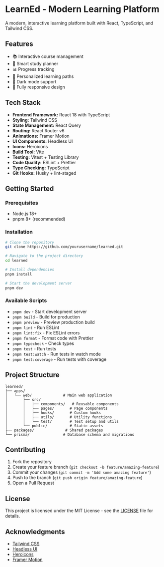 # LearnEd - Modern Learning Platform

A modern, interactive learning platform built with React, TypeScript, and Tailwind CSS.

## Features

- 📚 Interactive course management
- 📅 Smart study planner
- 📊 Progress tracking
- 🎯 Personalized learning paths
- 🌙 Dark mode support
- 📱 Fully responsive design

## Tech Stack

- **Frontend Framework:** React 18 with TypeScript
- **Styling:** Tailwind CSS
- **State Management:** React Query
- **Routing:** React Router v6
- **Animations:** Framer Motion
- **UI Components:** Headless UI
- **Icons:** Heroicons
- **Build Tool:** Vite
- **Testing:** Vitest + Testing Library
- **Code Quality:** ESLint + Prettier
- **Type Checking:** TypeScript
- **Git Hooks:** Husky + lint-staged

## Getting Started

### Prerequisites

- Node.js 18+
- pnpm 8+ (recommended)

### Installation

```bash
# Clone the repository
git clone https://github.com/yourusername/learned.git

# Navigate to the project directory
cd learned

# Install dependencies
pnpm install

# Start the development server
pnpm dev
```

### Available Scripts

- `pnpm dev` - Start development server
- `pnpm build` - Build for production
- `pnpm preview` - Preview production build
- `pnpm lint` - Run ESLint
- `pnpm lint:fix` - Fix ESLint errors
- `pnpm format` - Format code with Prettier
- `pnpm typecheck` - Check types
- `pnpm test` - Run tests
- `pnpm test:watch` - Run tests in watch mode
- `pnpm test:coverage` - Run tests with coverage

## Project Structure

```
learned/
├── apps/
│   └── web/              # Main web application
│       ├── src/
│       │   ├── components/   # Reusable components
│       │   ├── pages/       # Page components
│       │   ├── hooks/       # Custom hooks
│       │   ├── utils/       # Utility functions
│       │   └── test/        # Test setup and utils
│       └── public/          # Static assets
├── packages/              # Shared packages
└── prisma/               # Database schema and migrations
```

## Contributing

1. Fork the repository
2. Create your feature branch (`git checkout -b feature/amazing-feature`)
3. Commit your changes (`git commit -m 'Add some amazing feature'`)
4. Push to the branch (`git push origin feature/amazing-feature`)
5. Open a Pull Request

## License

This project is licensed under the MIT License - see the [LICENSE](LICENSE) file for details.

## Acknowledgments

- [Tailwind CSS](https://tailwindcss.com)
- [Headless UI](https://headlessui.dev)
- [Heroicons](https://heroicons.com)
- [Framer Motion](https://www.framer.com/motion)
